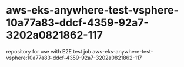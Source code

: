 # aws-eks-anywhere-test-vsphere-10a77a83-ddcf-4359-92a7-3202a0821862-117
repository for use with E2E test job aws-eks-anywhere-test-vsphere:10a77a83-ddcf-4359-92a7-3202a0821862-117
